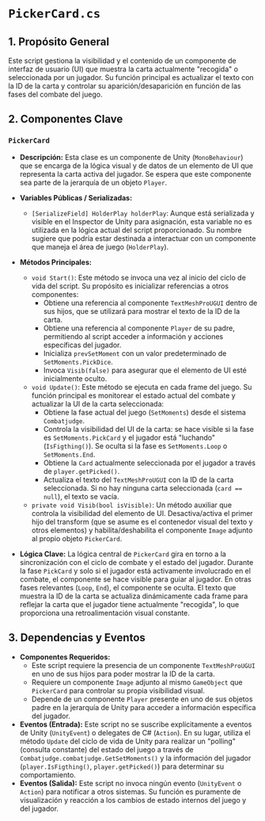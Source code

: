 # `PickerCard.cs`

## 1. Propósito General
Este script gestiona la visibilidad y el contenido de un componente de interfaz de usuario (UI) que muestra la carta actualmente "recogida" o seleccionada por un jugador. Su función principal es actualizar el texto con la ID de la carta y controlar su aparición/desaparición en función de las fases del combate del juego.

## 2. Componentes Clave

### `PickerCard`
-   **Descripción:** Esta clase es un componente de Unity (`MonoBehaviour`) que se encarga de la lógica visual y de datos de un elemento de UI que representa la carta activa del jugador. Se espera que este componente sea parte de la jerarquía de un objeto `Player`.
-   **Variables Públicas / Serializadas:**
    -   `[SerializeField] HolderPlay holderPlay`: Aunque está serializada y visible en el Inspector de Unity para asignación, esta variable no es utilizada en la lógica actual del script proporcionado. Su nombre sugiere que podría estar destinada a interactuar con un componente que maneja el área de juego (`HolderPlay`).
-   **Métodos Principales:**
    -   `void Start()`: Este método se invoca una vez al inicio del ciclo de vida del script. Su propósito es inicializar referencias a otros componentes:
        -   Obtiene una referencia al componente `TextMeshProUGUI` dentro de sus hijos, que se utilizará para mostrar el texto de la ID de la carta.
        -   Obtiene una referencia al componente `Player` de su padre, permitiendo al script acceder a información y acciones específicas del jugador.
        -   Inicializa `prevSetMoment` con un valor predeterminado de `SetMoments.PickDice`.
        -   Invoca `Visib(false)` para asegurar que el elemento de UI esté inicialmente oculto.
    -   `void Update()`: Este método se ejecuta en cada frame del juego. Su función principal es monitorear el estado actual del combate y actualizar la UI de la carta seleccionada:
        -   Obtiene la fase actual del juego (`SetMoments`) desde el sistema `Combatjudge`.
        -   Controla la visibilidad del UI de la carta: se hace visible si la fase es `SetMoments.PickCard` y el jugador está "luchando" (`IsFigthing()`). Se oculta si la fase es `SetMoments.Loop` o `SetMoments.End`.
        -   Obtiene la `Card` actualmente seleccionada por el jugador a través de `player.getPicked()`.
        -   Actualiza el texto del `TextMeshProUGUI` con la ID de la carta seleccionada. Si no hay ninguna carta seleccionada (`card == null`), el texto se vacía.
    -   `private void Visib(bool isVisible)`: Un método auxiliar que controla la visibilidad del elemento de UI. Desactiva/activa el primer hijo del transform (que se asume es el contenedor visual del texto y otros elementos) y habilita/deshabilita el componente `Image` adjunto al propio objeto `PickerCard`.

-   **Lógica Clave:**
    La lógica central de `PickerCard` gira en torno a la sincronización con el ciclo de combate y el estado del jugador. Durante la fase `PickCard` y solo si el jugador está activamente involucrado en el combate, el componente se hace visible para guiar al jugador. En otras fases relevantes (`Loop`, `End`), el componente se oculta. El texto que muestra la ID de la carta se actualiza dinámicamente cada frame para reflejar la carta que el jugador tiene actualmente "recogida", lo que proporciona una retroalimentación visual constante.

## 3. Dependencias y Eventos
-   **Componentes Requeridos:**
    -   Este script requiere la presencia de un componente `TextMeshProUGUI` en uno de sus hijos para poder mostrar la ID de la carta.
    -   Requiere un componente `Image` adjunto al mismo `GameObject` que `PickerCard` para controlar su propia visibilidad visual.
    -   Depende de un componente `Player` presente en uno de sus objetos padre en la jerarquía de Unity para acceder a información específica del jugador.
-   **Eventos (Entrada):**
    Este script no se suscribe explícitamente a eventos de Unity (`UnityEvent`) o delegates de C# (`Action`). En su lugar, utiliza el método `Update` del ciclo de vida de Unity para realizar un "polling" (consulta constante) del estado del juego a través de `Combatjudge.combatjudge.GetSetMoments()` y la información del jugador (`player.IsFigthing()`, `player.getPicked()`) para determinar su comportamiento.
-   **Eventos (Salida):**
    Este script no invoca ningún evento (`UnityEvent` o `Action`) para notificar a otros sistemas. Su función es puramente de visualización y reacción a los cambios de estado internos del juego y del jugador.